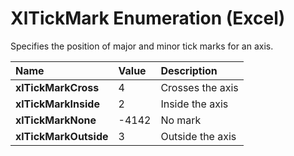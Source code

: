 
# XlTickMark Enumeration (Excel)

Specifies the position of major and minor tick marks for an axis.



|**Name**|**Value**|**Description**|
|:-----|:-----|:-----|
|**xlTickMarkCross**|4|Crosses the axis|
|**xlTickMarkInside**|2|Inside the axis|
|**xlTickMarkNone**|-4142|No mark|
|**xlTickMarkOutside**|3|Outside the axis|
